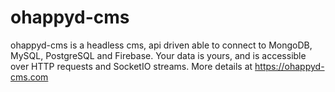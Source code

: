 # ohappyd-cms
ohappyd-cms is a headless cms, api driven able to connect to MongoDB, MySQL, PostgreSQL and Firebase. Your data is yours, and is accessible over HTTP requests and SocketIO streams. More details at https://ohappyd-cms.com
